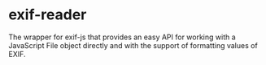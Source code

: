 # exif-reader
The wrapper for exif-js that provides an easy API for working with a JavaScript File object directly and with the support of formatting values of EXIF.
